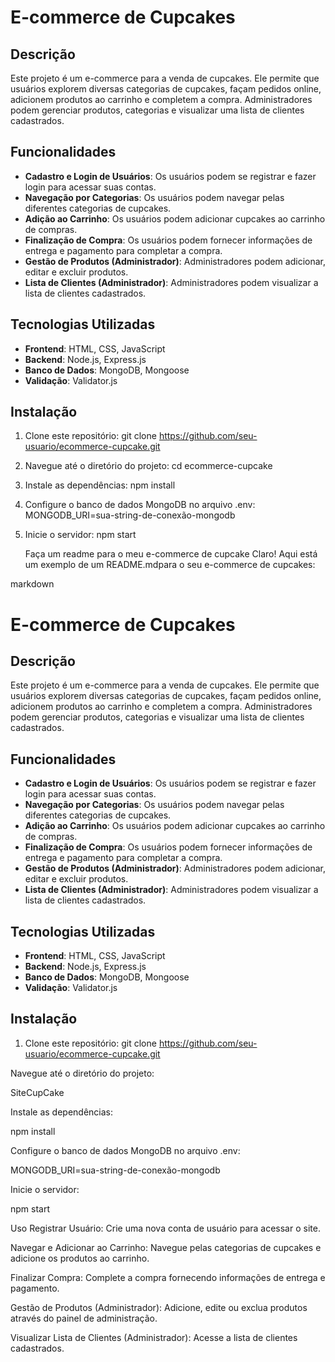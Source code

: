 # E-commerce de Cupcakes

## Descrição
Este projeto é um e-commerce para a venda de cupcakes. Ele permite que usuários explorem diversas categorias de cupcakes, façam pedidos online, adicionem produtos ao carrinho e completem a compra. Administradores podem gerenciar produtos, categorias e visualizar uma lista de clientes cadastrados.

## Funcionalidades
- **Cadastro e Login de Usuários**: Os usuários podem se registrar e fazer login para acessar suas contas.
- **Navegação por Categorias**: Os usuários podem navegar pelas diferentes categorias de cupcakes.
- **Adição ao Carrinho**: Os usuários podem adicionar cupcakes ao carrinho de compras.
- **Finalização de Compra**: Os usuários podem fornecer informações de entrega e pagamento para completar a compra.
- **Gestão de Produtos (Administrador)**: Administradores podem adicionar, editar e excluir produtos.
- **Lista de Clientes (Administrador)**: Administradores podem visualizar a lista de clientes cadastrados.

## Tecnologias Utilizadas
- **Frontend**: HTML, CSS, JavaScript
- **Backend**: Node.js, Express.js
- **Banco de Dados**: MongoDB, Mongoose
- **Validação**: Validator.js

## Instalação
1. Clone este repositório:
   git clone https://github.com/seu-usuario/ecommerce-cupcake.git

2. Navegue até o diretório do projeto:
cd ecommerce-cupcake

3. Instale as dependências:
   npm install
   
4. Configure o banco de dados MongoDB no arquivo .env:
   MONGODB_URI=sua-string-de-conexão-mongodb

5. Inicie o servidor:
   npm start

   Faça um readme para o meu e-commerce de cupcake
Claro! Aqui está um exemplo de um README.mdpara o seu e-commerce de cupcakes:

markdown
# E-commerce de Cupcakes

## Descrição
Este projeto é um e-commerce para a venda de cupcakes. Ele permite que usuários explorem diversas categorias de cupcakes, façam pedidos online, adicionem produtos ao carrinho e completem a compra. Administradores podem gerenciar produtos, categorias e visualizar uma lista de clientes cadastrados.

## Funcionalidades
- **Cadastro e Login de Usuários**: Os usuários podem se registrar e fazer login para acessar suas contas.
- **Navegação por Categorias**: Os usuários podem navegar pelas diferentes categorias de cupcakes.
- **Adição ao Carrinho**: Os usuários podem adicionar cupcakes ao carrinho de compras.
- **Finalização de Compra**: Os usuários podem fornecer informações de entrega e pagamento para completar a compra.
- **Gestão de Produtos (Administrador)**: Administradores podem adicionar, editar e excluir produtos.
- **Lista de Clientes (Administrador)**: Administradores podem visualizar a lista de clientes cadastrados.

## Tecnologias Utilizadas
- **Frontend**: HTML, CSS, JavaScript
- **Backend**: Node.js, Express.js
- **Banco de Dados**: MongoDB, Mongoose
- **Validação**: Validator.js

## Instalação
1. Clone este repositório:
   git clone https://github.com/seu-usuario/ecommerce-cupcake.git
   
Navegue até o diretório do projeto:

   SiteCupCake

Instale as dependências:

  npm install

Configure o banco de dados MongoDB no arquivo .env:

  MONGODB_URI=sua-string-de-conexão-mongodb
  
Inicie o servidor:

npm start

Uso
Registrar Usuário: Crie uma nova conta de usuário para acessar o site.

Navegar e Adicionar ao Carrinho: Navegue pelas categorias de cupcakes e adicione os produtos ao carrinho.

Finalizar Compra: Complete a compra fornecendo informações de entrega e pagamento.

Gestão de Produtos (Administrador): Adicione, edite ou exclua produtos através do painel de administração.

Visualizar Lista de Clientes (Administrador): Acesse a lista de clientes cadastrados.
